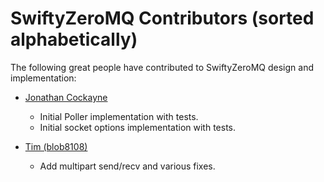 
# SwiftyZeroMQ Contributors (sorted alphabetically)

The following great people have contributed to SwiftyZeroMQ design and
implementation:

- [Jonathan Cockayne](https://github.com/jcockayne)
  - Initial Poller implementation with tests.
  - Initial socket options implementation with tests.
  
- [Tim (blob8108)](https://github.com/tjvr)
  - Add multipart send/recv and various fixes.

